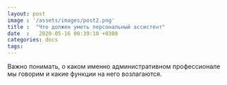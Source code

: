 ```yaml
---
layout: post
image : '/assets/images/post2.png'
title :  "Что должен уметь персональный ассистент"
date  :   2020-05-16 00:39:10 +0300
categories: docs
tags:
---
```


Важно понимать, о каком именно административном профессионале мы говорим и какие функции на него возлагаются.